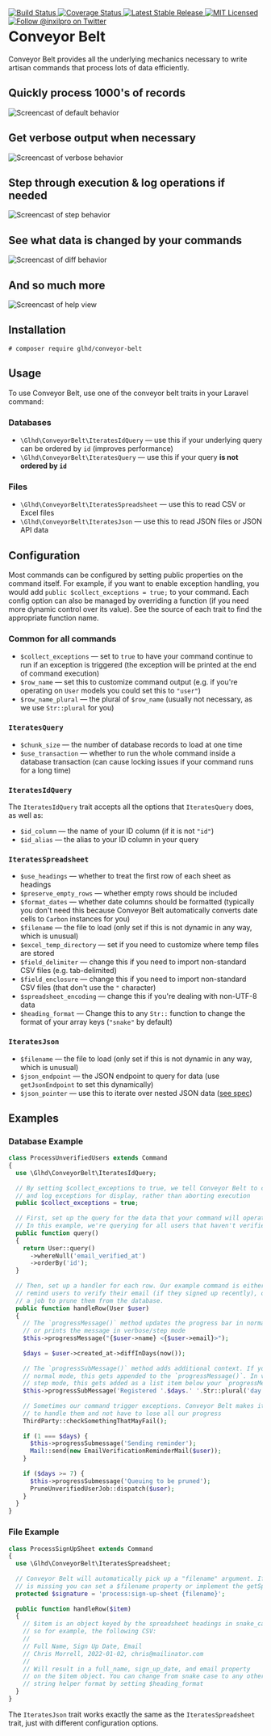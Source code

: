 <div style="float: right;">
	<a href="https://github.com/glhd/conveyor-belt/actions" target="_blank">
		<img 
			src="https://github.com/glhd/conveyor-belt/workflows/PHPUnit/badge.svg" 
			alt="Build Status" 
		/>
	</a>
	<a href="https://codeclimate.com/github/glhd/conveyor-belt/test_coverage" target="_blank">
		<img 
			src="https://api.codeclimate.com/v1/badges/8a95e7f39eac3bc4e6cb/test_coverage" 
			alt="Coverage Status" 
		/>
	</a>
	<a href="https://packagist.org/packages/glhd/conveyor-belt" target="_blank">
        <img 
            src="https://poser.pugx.org/glhd/conveyor-belt/v/stable" 
            alt="Latest Stable Release" 
        />
	</a>
	<a href="./LICENSE" target="_blank">
        <img 
            src="https://poser.pugx.org/glhd/conveyor-belt/license" 
            alt="MIT Licensed" 
        />
    </a>
    <a href="https://twitter.com/inxilpro" target="_blank">
        <img 
            src="https://img.shields.io/twitter/follow/inxilpro?style=social" 
            alt="Follow @inxilpro on Twitter" 
        />
    </a>
</div>

# Conveyor Belt

Conveyor Belt provides all the underlying mechanics necessary to write artisan commands that process lots of data efficiently.

## Quickly process 1000's of records
![Screencast of default behavior](img/default.svg)

## Get verbose output when necessary
![Screencast of verbose behavior](img/verbose.svg)

## Step through execution & log operations if needed
![Screencast of step behavior](img/step.svg)

## See what data is changed by your commands
![Screencast of diff behavior](img/diff.svg)

## And so much more
![Screencast of help view](img/more.svg)

## Installation

```shell
# composer require glhd/conveyor-belt
```

## Usage

To use Conveyor Belt, use one of the conveyor belt traits in your Laravel command:

### Databases

- `\Glhd\ConveyorBelt\IteratesIdQuery` — use this if your underlying query can be ordered by `id` (improves performance)
- `\Glhd\ConveyorBelt\IteratesQuery` — use this if your query **is not ordered by `id`**

### Files

- `\Glhd\ConveyorBelt\IteratesSpreadsheet` — use this to read CSV or Excel files
- `\Glhd\ConveyorBelt\IteratesJson` — use this to read JSON files or JSON API data

## Configuration

Most commands can be configured by setting public properties on the command itself. For example, if you want
to enable exception handling, you would add `public $collect_exceptions = true;` to your command. Each config
option can also be managed by overriding a function (if you need more dynamic control over its value). See the
source of each trait to find the appropriate function name.

### Common for all commands

- `$collect_exceptions` — set to `true` to have your command continue to run if an exception is triggered
  (the exception will be printed at the end of command execution)
- `$row_name` — set this to customize command output (e.g. if you're operating on `User` models you could
  set this to `"user"`)
- `$row_name_plural` — the plural of `$row_name` (usually not necessary, as we use `Str::plural` for you)

### `IteratesQuery`

- `$chunk_size` — the number of database records to load at one time 
- `$use_transaction` — whether to run the whole command inside a database transaction (can cause locking
  issues if your command runs for a long time)

### `IteratesIdQuery`

The `IteratesIdQuery` trait accepts all the options that `IteratesQuery` does, as well as:

- `$id_column` — the name of your ID column (if it is not `"id"`)
- `$id_alias` — the alias to your ID column in your query

### `IteratesSpreadsheet`

- `$use_headings` — whether to treat the first row of each sheet as headings
- `$preserve_empty_rows` — whether empty rows should be included
- `$format_dates` — whether date columns should be formatted (typically you don't need this because Conveyor Belt
  automatically converts date cells to `Carbon` instances for you)
- `$filename` — the file to load (only set if this is not dynamic in any way, which is unusual)
- `$excel_temp_directory` — set if you need to customize where temp files are stored
- `$field_delimiter` — change this if you need to import non-standard CSV files (e.g. tab-delimited)
- `$field_enclosure` — change this if you need to import non-standard CSV files (that don't use the `"` character)
- `$spreadsheet_encoding` — change this if you're dealing with non-UTF-8 data
- `$heading_format` — Change this to any `Str::` function to change the format of your array keys (`"snake"` by default)

### `IteratesJson`

- `$filename` — the file to load (only set if this is not dynamic in any way, which is unusual)
- `$json_endpoint` — the JSON endpoint to query for data (use `getJsonEndpoint` to set this dynamically)
- `$json_pointer` — use this to iterate over nested JSON data ([see spec](https://datatracker.ietf.org/doc/html/rfc6901))

## Examples

### Database Example

```php
class ProcessUnverifiedUsers extends Command
{
  use \Glhd\ConveyorBelt\IteratesIdQuery;
  
  // By setting $collect_exceptions to true, we tell Conveyor Belt to catch
  // and log exceptions for display, rather than aborting execution
  public $collect_exceptions = true;
  
  // First, set up the query for the data that your command will operate on.
  // In this example, we're querying for all users that haven't verified their emails.
  public function query()
  {
    return User::query()
      ->whereNull('email_verified_at')
      ->orderBy('id');
  }
  
  // Then, set up a handler for each row. Our example command is either going to
  // remind users to verify their email (if they signed up recently), or queue
  // a job to prune them from the database.
  public function handleRow(User $user)
  {
    // The `progressMessage()` method updates the progress bar in normal mode,
    // or prints the message in verbose/step mode
    $this->progressMessage("{$user->name} <{$user->email}>");
    
    $days = $user->created_at->diffInDays(now());
    
    // The `progressSubMessage()` method adds additional context. If you're in
    // normal mode, this gets appended to the `progressMessage()`. In verbose or
    // step mode, this gets added as a list item below your `progressMessage()`
    $this->progressSubMessage('Registered '.$days.' '.Str::plural('day', $days).' ago…');
    
    // Sometimes our command trigger exceptions. Conveyor Belt makes it easy
    // to handle them and not have to lose all our progress
    ThirdParty::checkSomethingThatMayFail();
    
    if (1 === $days) {
      $this->progressSubmessage('Sending reminder');
      Mail::send(new EmailVerificationReminderMail($user));
    }
    
    if ($days >= 7) {
      $this->progressSubmessage('Queuing to be pruned');
      PruneUnverifiedUserJob::dispatch($user);
    }
  }
}
```

### File Example

```php
class ProcessSignUpSheet extends Command
{
  use \Glhd\ConveyorBelt\IteratesSpreadsheet;
  
  // Conveyor Belt will automatically pick up a "filename" argument. If one
  // is missing you can set a $filename property or implement the getSpreadsheetFilename method
  protected $signature = 'process:sign-up-sheet {filename}';
  
  public function handleRow($item)
  {
    // $item is an object keyed by the spreadsheet headings in snake_case,
    // so for example, the following CSV:
    //
    // Full Name, Sign Up Date, Email
    // Chris Morrell, 2022-01-02, chris@mailinator.com
    //
    // Will result in a full_name, sign_up_date, and email property
    // on the $item object. You can change from snake case to any other
    // string helper format by setting $heading_format
  }
}
```

The `IteratesJson` trait works exactly the same as the `IteratesSpreadsheet` trait, just
with different configuration options.
